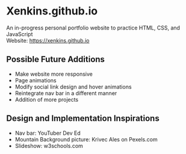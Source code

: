 # Xenkins.github.io
An in-progress personal portfolio website to practice HTML, CSS, and JavaScript <br />
Website: https://xenkins.github.io
## Possible Future Additions 
- Make website more responsive
- Page animations
- Modify social link design and hover animations
- Reintegrate nav bar in a different manner
- Addition of more projects
## Design and Implementation Inspirations
- Nav bar: YouTuber Dev Ed
- Mountain Background picture: Krivec Ales on Pexels.com
- Slideshow: w3schools.com


